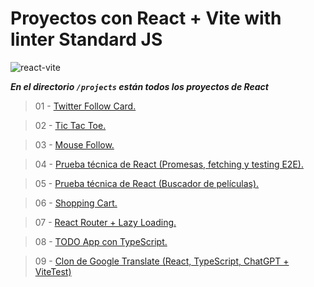 # Proyectos con React + Vite with linter Standard JS

![react-vite](https://github.com/dieegoludee/react-repository/assets/127766535/cbd0499c-528a-4c96-9719-0797460c8b1a)

***En el directorio `/projects` están todos los proyectos de React***

> 01 - [Twitter Follow Card.](https://github.com/dieegoludee/react-repository/tree/main/projects/01-twitter-card)

> 02 - [Tic Tac Toe.](https://github.com/dieegoludee/react-repository/tree/main/projects/02-tic-tac-toe)

> 03 - [Mouse Follow.](https://github.com/dieegoludee/react-repository/tree/main/projects/03-mouse-follower)

> 04 - [Prueba técnica de React (Promesas, fetching y testing E2E).](https://github.com/dieegoludee/react-repository/tree/main/projects/04-react-prueba-tecnica)

> 05 - [Prueba técnica de React (Buscador de películas).](https://github.com/dieegoludee/react-repository/tree/main/projects/05-react-buscador-peliculas)

> 06 - [Shopping Cart.](https://github.com/dieegoludee/react-repository/tree/main/projects/06-shopping-cart)

> 07 - [React Router + Lazy Loading.](https://github.com/dieegoludee/react-repository/tree/main/projects/07-react-router)

> 08 - [TODO App con TypeScript.](https://github.com/dieegoludee/react-repository/tree/main/projects/08-todo-app-ts)

> 09 - [Clon de Google Translate (React, TypeScript, ChatGPT + ViteTest)]()
